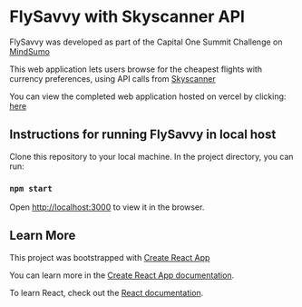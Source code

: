 # FlySavvy with Skyscanner API

FlySavvy was developed as part of the Capital One Summit Challenge on [MindSumo](https://www.mindsumo.com/contests/travel_summit)

This web application lets users browse for the cheapest flights with currency preferences, using API calls from [Skyscanner](https://rapidapi.com/skyscanner/api/skyscanner-flight-search)

You can view the completed web application hosted on vercel by clicking: [here](https://vercel.com/)



## Instructions for running FlySavvy in local host

Clone this repository to your local machine. In the project directory, you can run:

### `npm start`

Open [http://localhost:3000](http://localhost:3000) to view it in the browser.


## Learn More
This project was bootstrapped with [Create React App](https://github.com/facebook/create-react-app)

You can learn more in the [Create React App documentation](https://facebook.github.io/create-react-app/docs/getting-started).

To learn React, check out the [React documentation](https://reactjs.org/).


